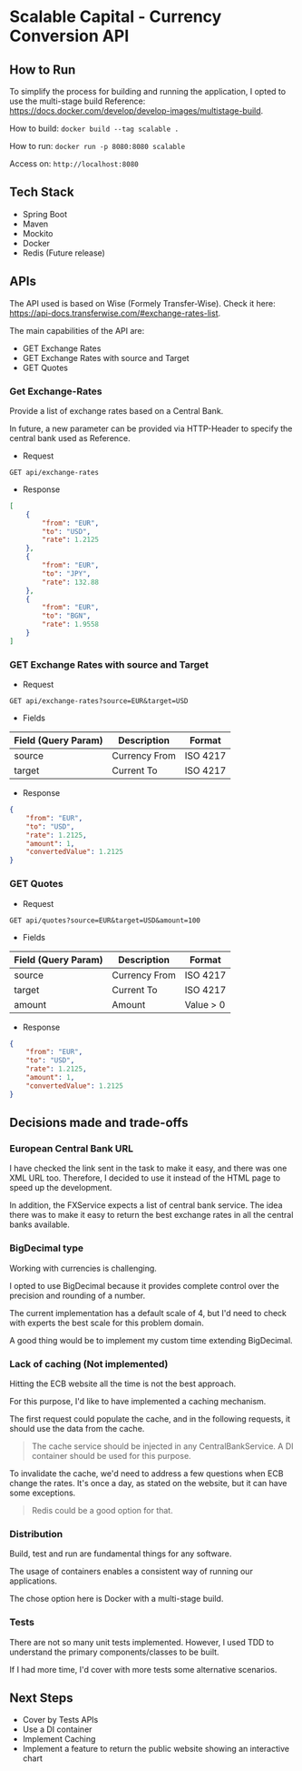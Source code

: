 # Scalable Capital - Currency Conversion API

## How to Run

To simplify the process for building and running the application, I opted to use the multi-stage build Reference: https://docs.docker.com/develop/develop-images/multistage-build.

How to build:
`docker build --tag scalable .`

How to run:
`docker run -p 8080:8080 scalable`

Access on:
`http://localhost:8080`

## Tech Stack

* Spring Boot
* Maven
* Mockito
* Docker
* Redis (Future release)

## APIs

The API used is based on Wise (Formely Transfer-Wise). Check it here: https://api-docs.transferwise.com/#exchange-rates-list.

The main capabilities of the API are:

* GET Exchange Rates
* GET Exchange Rates with source and Target
* GET Quotes

### Get Exchange-Rates

Provide a list of exchange rates based on a Central Bank.

In future, a new parameter can be provided via HTTP-Header to specify the central bank used as Reference.

* Request

`GET api/exchange-rates`

* Response

```.json
[
    {
        "from": "EUR",
        "to": "USD",
        "rate": 1.2125
    },
    {
        "from": "EUR",
        "to": "JPY",
        "rate": 132.88
    },
    {
        "from": "EUR",
        "to": "BGN",
        "rate": 1.9558
    }
]
```

### GET Exchange Rates with source and Target

* Request

`GET api/exchange-rates?source=EUR&target=USD`

* Fields

| Field (Query Param) | Description   | Format   |
|---------------------|---------------|----------|
| source              | Currency From | ISO 4217 |
| target              | Current To    | ISO 4217 |

* Response

```.json
{
    "from": "EUR",
    "to": "USD",
    "rate": 1.2125,
    "amount": 1,
    "convertedValue": 1.2125
}
```

### GET Quotes

* Request

`GET api/quotes?source=EUR&target=USD&amount=100`

* Fields

| Field (Query Param) | Description   | Format    |
|---------------------|---------------|-----------|
| source              | Currency From | ISO 4217  |
| target              | Current To    | ISO 4217  |
| amount              | Amount        | Value > 0 |

* Response

```.json
{
    "from": "EUR",
    "to": "USD",
    "rate": 1.2125,
    "amount": 1,
    "convertedValue": 1.2125
}
```

## Decisions made and trade-offs

### European Central Bank URL

I have checked the link sent in the task to make it easy, and there was one XML URL too. Therefore, I decided to use it instead of the HTML page to speed up the development.

In addition, the FXService expects a list of central bank service. The idea there was to make it easy to return the best exchange rates in all the central banks available.

### BigDecimal type

Working with currencies is challenging.

I opted to use BigDecimal because it provides complete control over the precision and rounding of a number.

The current implementation has a default scale of 4, but I'd need to check with experts the best scale for this problem domain.

A good thing would be to implement my custom time extending BigDecimal.

### Lack of caching (Not implemented)

Hitting the ECB website all the time is not the best approach.

For this purpose, I'd like to have implemented a caching mechanism.

The first request could populate the cache, and in the following requests, it should use the data from the cache.

> The cache service should be injected in any CentralBankService. A DI container should be used for this purpose.

To invalidate the cache, we'd need to address a few questions when ECB change the rates. It's once a day, as stated on the website, but it can have some exceptions.

> Redis could be a good option for that.

### Distribution

Build, test and run are fundamental things for any software.

The usage of containers enables a consistent way of running our applications.

The chose option here is Docker with a multi-stage build.

### Tests

There are not so many unit tests implemented. However, I used TDD to understand the primary components/classes to be built.

If I had more time, I'd cover with more tests some alternative scenarios.

## Next Steps

* Cover by Tests APIs
* Use a DI container
* Implement Caching
* Implement a feature to return the public website showing an interactive chart
